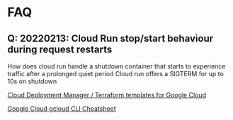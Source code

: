 # FAQ
## Q: 20220213: Cloud Run stop/start behaviour during request restarts
How does cloud run handle a shutdown container that starts to experience traffic after a prolonged quiet period
Cloud run offers a SIGTERM for up to 10s on shutdown


[Cloud Deployment Manager / Terraform templates for Google Cloud](https://cloud.google.com/foundation-toolkit/)

[Google Cloud gcloud CLI Cheatsheet](https://cloud.google.com/sdk/docs/cheatsheet)

